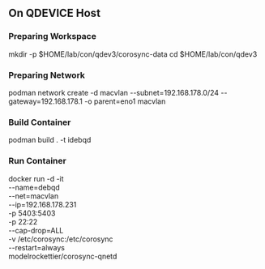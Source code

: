## On QDEVICE Host

### Preparing Workspace
mkdir -p $HOME/lab/con/qdev3/corosync-data
cd $HOME/lab/con/qdev3

### Preparing Network
podman network create -d macvlan --subnet=192.168.178.0/24 --gateway=192.168.178.1 -o parent=eno1 macvlan

### Build Container
podman build . -t idebqd

### Run Container
docker run -d -it \
--name=debqd \
--net=macvlan \
--ip=192.168.178.231 \
-p 5403:5403 \
-p 22:22 \
--cap-drop=ALL \
-v /etc/corosync:/etc/corosync \
--restart=always \
modelrockettier/corosync-qnetd
